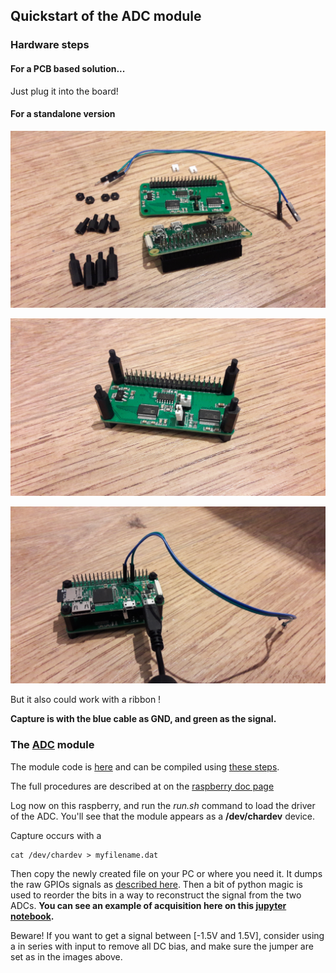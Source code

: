 ## Quickstart of the ADC module

### Hardware steps

#### For a PCB based solution...

Just plug it into the board!

#### For a standalone version


![](/elmo/images/qs_v1/20171009_170219.jpg)

![](/elmo/images/qs_v1/20171009_170604.jpg)

![](/elmo/images/qs_v1/20171009_171305.jpg)

But it also could work with a ribbon !


__Capture is with the blue cable as GND, and green as the signal.__

### The [ADC](/elmo/) module

The module code is [here](/elmo/data/scope.c) and can be compiled using [these steps](/elmo/data/PrepKernel.sh).

The full procedures are described at on the [raspberry doc page](/tomtom/)


Log now on this raspberry, and run the _run.sh_ command to load the driver of the ADC. You'll see that the module appears as a  __/dev/chardev__ device.

Capture occurs with a 

    cat /dev/chardev > myfilename.dat

Then copy the newly created file on your PC or where you need it. It dumps the raw GPIOs signals as [described here](/elmo/data/20170613-TestWithRawSignal.ipynb). Then a bit of python magic is used to reorder the bits in a way to reconstruct the signal from the two ADCs. __You can see an example of acquisition here on this [jupyter notebook](/elmo/data/20170714-TwoADCs-Probe.ipynb).__

Beware! If you want to get a signal between [-1.5V and 1.5V], consider using a in series with input to remove all DC bias, and make sure the jumper are set as in the images above.

 
